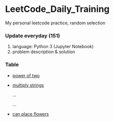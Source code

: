 # LeetCode_Daily_Training
My personal leetcode practice, random selection
### Update everyday (151)
1) language: Python 3 (Jupyter Notebook)
2) problem description & solution 
### Table
* [power of two](https://github.com/xlyue92/LeetCode_Daily_Training/blob/master/%20power%20of%20two.ipynb)
* [multiply strings](https://github.com/xlyue92/LeetCode_Daily_Training/blob/master/multiply%20strings.ipynb)

     ...
     
     ...
   
* [can place flowers](https://github.com/xlyue92/LeetCode_Daily_Training/blob/master/can%20place%20flowers.ipynb)
